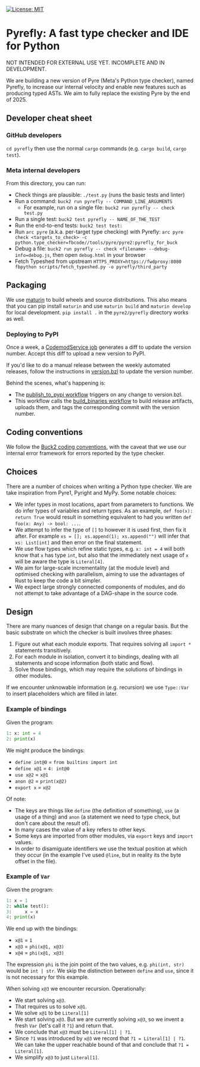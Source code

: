 [![License: MIT](https://img.shields.io/badge/License-MIT-yellow.svg)](https://opensource.org/licenses/MIT)

# Pyrefly: A fast type checker and IDE for Python

NOT INTENDED FOR EXTERNAL USE YET. INCOMPLETE AND IN DEVELOPMENT.

We are building a new version of Pyre (Meta's Python type checker), named
Pyrefly, to increase our internal velocity and enable new features such as
producing typed ASTs. We aim to fully replace the existing Pyre by the end
of 2025.

## Developer cheat sheet

### GitHub developers

`cd pyrefly` then use the normal `cargo` commands (e.g. `cargo build`,
`cargo test`).

### Meta internal developers

From this directory, you can run:

- Check things are plausible: `./test.py` (runs the basic tests and linter)
- Run a command: `buck2 run pyrefly -- COMMAND_LINE_ARGUMENTS`
  - For example, run on a single file: `buck2 run pyrefly -- check test.py`
- Run a single test: `buck2 test pyrefly -- NAME_OF_THE_TEST`
- Run the end-to-end tests: `buck2 test test:`
- Run `arc pyre` (a.k.a. per-target type checking) with Pyrefly:
  `arc pyre check <targets_to_check> -c python.type_checker=fbcode//tools/pyre/pyre2:pyrefly_for_buck`
- Debug a file: `buck2 run pyrefly -- check <filename> --debug-info=debug.js`,
  then open `debug.html` in your browser
- Fetch Typeshed from upstream
  `HTTPS_PROXY=https://fwdproxy:8080 fbpython scripts/fetch_typeshed.py -o pyrefly/third_party`

## Packaging

We use [maturin](https://github.com/PyO3/maturin) to build wheels and source
distributions. This also means that you can pip install `maturin` and use
`maturin build` and `maturin develop` for local development. `pip install .` in
the `pyre2/pyrefly` directory works as well.

### Deploying to PyPI

Once a week, a
[CodemodService job](https://www.internalfb.com/code/fbsource/xplat/scripts/codemod_service/configs/fbcode_pyrefly_version_upgrade.toml)
generates a diff to update the version number. Accept this diff to upload a new
version to PyPI.

If you'd like to do a manual release between the weekly automated releases,
follow the instructions in
[version.bzl](https://www.internalfb.com/code/fbsource/fbcode/tools/pyre/pyre2/version.bzl)
to update the version number.

Behind the scenes, what's happening is:

- The
  [publish_to_pypi workflow](https://github.com/facebook/pyrefly/blob/main/.github/workflows/publish_to_pypi.yml)
  triggers on any change to version.bzl.
- This workflow calls the
  [build_binaries workflow](https://github.com/facebook/pyrefly/blob/main/.github/workflows/build_binaries.yml)
  to build release artifacts, uploads them, and tags the corresponding commit
  with the version number.

## Coding conventions

We follow the
[Buck2 coding conventions](https://github.com/facebook/buck2/blob/main/HACKING.md#coding-conventions),
with the caveat that we use our internal error framework for errors reported by
the type checker.

## Choices

There are a number of choices when writing a Python type checker. We are take
inspiration from Pyre1, Pyright and MyPy. Some notable choices:

- We infer types in most locations, apart from parameters to functions. We do
  infer types of variables and return types. As an example,
  `def foo(x): return True` would result in something equivalent to had you
  written `def foo(x: Any) -> bool: ...`.
- We attempt to infer the type of `[]` to however it is used first, then fix it
  after. For example `xs = []; xs.append(1); xs.append("")` will infer that
  `xs: List[int]` and then error on the final statement.
- We use flow types which refine static types, e.g. `x: int = 4` will both know
  that `x` has type `int`, but also that the immediately next usage of `x` will
  be aware the type is `Literal[4]`.
- We aim for large-scale incrementality (at the module level) and optimised
  checking with parallelism, aiming to use the advantages of Rust to keep the
  code a bit simpler.
- We expect large strongly connected components of modules, and do not attempt
  to take advantage of a DAG-shape in the source code.

## Design

There are many nuances of design that change on a regular basis. But the basic
substrate on which the checker is built involves three phases:

1. Figure out what each module exports. That requires solving all `import *`
   statements transitively.
2. For each module in isolation, convert it to bindings, dealing with all
   statements and scope information (both static and flow).
3. Solve those bindings, which may require the solutions of bindings in other
   modules.

If we encounter unknowable information (e.g. recursion) we use `Type::Var` to
insert placeholders which are filled in later.

### Example of bindings

Given the program:

```python
1: x: int = 4
2: print(x)
```

We might produce the bindings:

- `define int@0` = `from builtins import int`
- `define x@1` = `4: int@0`
- `use x@2` = `x@1`
- `anon @2` = `print(x@2)`
- `export x` = `x@2`

Of note:

- The keys are things like `define` (the definition of something), `use` (a
  usage of a thing) and `anon` (a statement we need to type check, but don't
  care about the result of).
- In many cases the value of a key refers to other keys.
- Some keys are imported from other modules, via `export` keys and `import`
  values.
- In order to disamiguate identifiers we use the textual position at which they
  occur (in the example I've used `@line`, but in reality its the byte offset in
  the file).

### Example of `Var`

Given the program:

```python
1: x = 1
2: while test():
3:     x = x
4: print(x)
```

We end up with the bindings:

- `x@1` = `1`
- `x@3` = `phi(x@1, x@3)`
- `x@4` = `phi(x@1, x@3)`

The expression `phi` is the join point of the two values, e.g. `phi(int, str)`
would be `int | str`. We skip the distinction between `define` and `use`, since
it is not necessary for this example.

When solving `x@3` we encounter recursion. Operationally:

- We start solving `x@3`.
- That requires us to solve `x@1`.
- We solve `x@1` to be `Literal[1]`
- We start solving `x@3`. But we are currently solving `x@3`, so we invent a
  fresh `Var` (let's call it `?1`) and return that.
- We conclude that `x@3` must be `Literal[1] | ?1`.
- Since `?1` was introduced by `x@3` we record that `?1 = Literal[1] | ?1`. We
  can take the upper reachable bound of that and conclude that
  `?1 = Literal[1]`.
- We simplify `x@3` to just `Literal[1]`.
